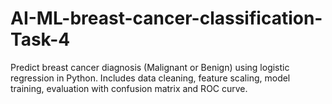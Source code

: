 # AI-ML-breast-cancer-classification-Task-4
Predict breast cancer diagnosis (Malignant or Benign) using logistic regression in Python. Includes data cleaning, feature scaling, model training, evaluation with confusion matrix and ROC curve.
